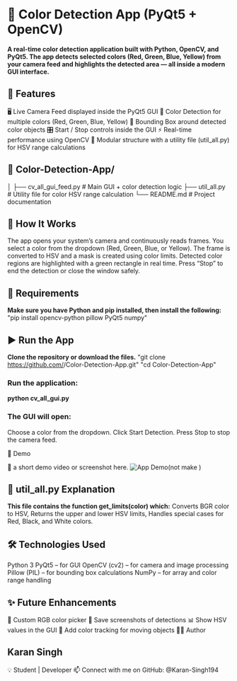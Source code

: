 # 🎨 Color Detection App (PyQt5 + OpenCV)

**A real-time color detection application built with Python, OpenCV, and PyQt5.
The app detects selected colors (Red, Green, Blue, Yellow) from your camera feed and highlights the detected area — all inside a modern GUI interface.**


## 🚀 Features

🖥️ Live Camera Feed displayed inside the PyQt5 GUI
🎯 Color Detection for multiple colors (Red, Green, Blue, Yellow)
🔲 Bounding Box around detected color objects
🎛️ Start / Stop controls inside the GUI
⚡ Real-time performance using OpenCV
🧩 Modular structure with a utility file (util_all.py) for HSV range calculations


## 📂 Color-Detection-App/
│
├── cv_all_gui_feed.py   # Main GUI + color detection logic
├── util_all.py          # Utility file for color HSV range calculation
└── README.md            # Project documentation


## 🧠 How It Works
The app opens your system’s camera and continuously reads frames.
You select a color from the dropdown (Red, Green, Blue, or Yellow).
The frame is converted to HSV and a mask is created using color limits.
Detected color regions are highlighted with a green rectangle in real time.
Press “Stop” to end the detection or close the window safely.



## 🧰 Requirements

**Make sure you have Python and pip installed, then install the following:**
"pip install opencv-python pillow PyQt5 numpy"


## ▶️ Run the App
**Clone the repository or download the files.**
"git clone https://github.com/<your-username>/Color-Detection-App.git"
"cd Color-Detection-App"

### Run the application:
**python cv_all_gui.py**


### The GUI will open:
Choose a color from the dropdown.
Click Start Detection.
Press Stop to stop the camera feed.


📸 Demo

🧠 a short demo video or screenshot here.
![App Demo](demo.gif)(not make )


## 🧩 util_all.py Explanation

**This file contains the function get_limits(color) which:**
Converts BGR color to HSV,
Returns the upper and lower HSV limits,
Handles special cases for Red, Black, and White colors.


## 🛠️ Technologies Used

Python 3
PyQt5 – for GUI
OpenCV (cv2) – for camera and image processing
Pillow (PIL) – for bounding box calculations
NumPy – for array and color range handling

## ✨ Future Enhancements

🎨 Custom RGB color picker
📁 Save screenshots of detections
📊 Show HSV values in the GUI
🧠 Add color tracking for moving objects
👨‍💻 Author

## Karan Singh
💡 Student | Developer 
📫 Connect with me on GitHub: @Karan-Singh194
